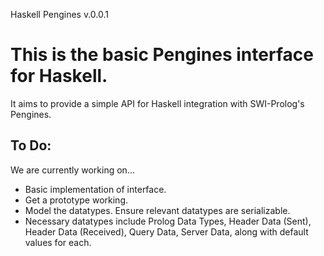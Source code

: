 Haskell Pengines v.0.0.1
# This is the basic Pengines interface for Haskell.
It aims to provide a simple API for Haskell integration with SWI-Prolog's Pengines.

## To Do:
We are currently working on...
- Basic implementation of interface.
- Get a prototype working.
- Model the datatypes.  Ensure relevant datatypes are serializable.
- Necessary datatypes include Prolog Data Types, Header Data (Sent), Header Data (Received), Query Data, Server Data, along with default values for each. 
